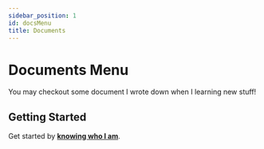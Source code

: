 ```yaml
---
sidebar_position: 1
id: docsMenu
title: Documents
---
```


# Documents Menu  
You may checkout some document I wrote down when I learning new stuff!  

## Getting Started  
Get started by [**knowing who I am**](../docs/about-me/who).
